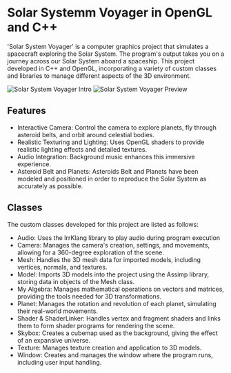 # Solar Systemm Voyager in OpenGL and C++

'Solar System Voyager' is a computer graphics project that simulates a spacecraft exploring the Solar System. The program's output takes you on a journey across our Solar System aboard a spaceship. This project developed in C++ and OpenGL, incorporating a variety of custom classes and libraries to manage different aspects of the 3D environment. 

![Solar System Voyager Intro](https://github.com/FedericoCGI/Solar-System-Voyager-in-OpenGL-and-Cpp/blob/main/images/solarsystemintro.png)         ![Solar System Voyager Preview](https://github.com/FedericoCGI/Solar-System-Voyager-in-OpenGL-and-Cpp/blob/main/images/solarsystempreview.png)

## Features

- Interactive Camera: Control the camera to explore planets, fly through asteroid belts, and orbit around celestial bodies.
- Realistic Texturing and Lighting: Uses OpenGL shaders to provide realistic lighting effects and detailed textures.
- Audio Integration: Background music enhances this immersive experience.
- Asteroid Belt and Planets: Asteroids Belt and Planets have been modeled and positioned in order to reproduce the Solar System as accurately as possible.

## Classes

The custom classes developed for this project are listed as follows:

- Audio: Uses the IrrKlang library to play audio during program execution
- Camera: Manages the camera's creation, settings, and movements, allowing for a 360-degree exploration of the scene.
- Mesh: Handles the 3D mesh data for imported models, including vertices, normals, and textures.
- Model: Imports 3D models into the project using the Assimp library, storing data in objects of the Mesh class.
- My Algebra: Manages mathematical operations on vectors and matrices, providing the tools needed for 3D transformations.
- Planet: Manages the rotation and revolution of each planet, simulating their real-world movements.
- Shader & ShaderLinker: Handles vertex and fragment shaders and links them to form shader programs for rendering the scene.
- Skybox: Creates a cubemap used as the background, giving the effect of an expansive universe.
- Texture: Manages texture creation and application to 3D models.
- Window: Creates and manages the window where the program runs, including user input handling.

